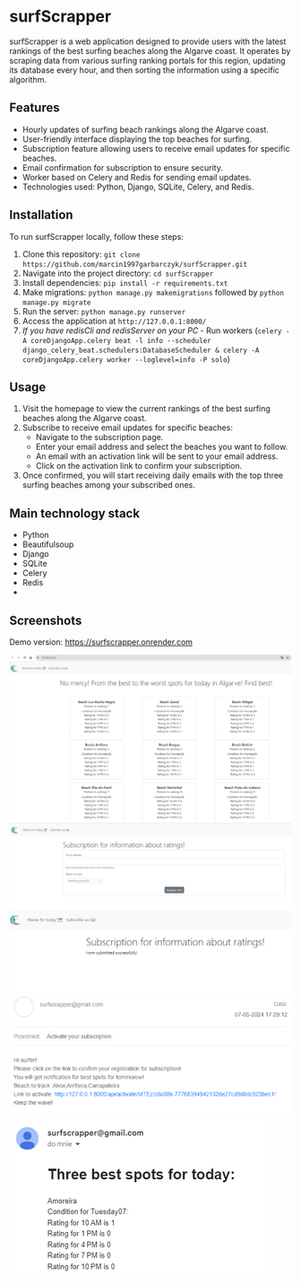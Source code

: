 # surfScrapper


surfScrapper is a web application designed to provide users with the latest rankings of the best surfing beaches along the Algarve coast. It operates by scraping data from various surfing ranking portals for this region, updating its database every hour, and then sorting the information using a specific algorithm.

## Features

- Hourly updates of surfing beach rankings along the Algarve coast.
- User-friendly interface displaying the top beaches for surfing.
- Subscription feature allowing users to receive email updates for specific beaches.
- Email confirmation for subscription to ensure security.
- Worker based on Celery and Redis for sending email updates.
- Technologies used: Python, Django, SQLite, Celery, and Redis.

## Installation

To run surfScrapper locally, follow these steps:

1. Clone this repository: `git clone https://github.com/marcin1997garbarczyk/surfScrapper.git`
2. Navigate into the project directory: `cd surfScrapper`
3. Install dependencies: `pip install -r requirements.txt`
4. Make migrations: `python manage.py makemigrations` followed by `python manage.py migrate`
5. Run the server: `python manage.py runserver`
6. Access the application at `http://127.0.0.1:8000/`
7. *If you have redisCli and redisServer on your PC* - Run workers (`celery -A coreDjangoApp.celery beat -l info --scheduler django_celery_beat.schedulers:DatabaseScheduler & celery -A coreDjangoApp.celery worker --loglevel=info -P solo`)


## Usage

1. Visit the homepage to view the current rankings of the best surfing beaches along the Algarve coast.
2. Subscribe to receive email updates for specific beaches:
   - Navigate to the subscription page.
   - Enter your email address and select the beaches you want to follow.
   - An email with an activation link will be sent to your email address.
   - Click on the activation link to confirm your subscription.
3. Once confirmed, you will start receiving daily emails with the top three surfing beaches among your subscribed ones.

## Main technology stack 

- Python 
- Beautifulsoup
- Django
- SQLite
- Celery
- Redis
- 
## Screenshots

Demo version: https://surfscrapper.onrender.com

![surfScrapper Screenshot](/readmeScreens/homePage.png)
![surfScrapper Screenshot](/readmeScreens/form.png)
![surfScrapper Screenshot](/readmeScreens/formSuccess.png)
![surfScrapper Screenshot](/readmeScreens/emailForm.png)
![surfScrapper Screenshot](/readmeScreens/conditionTemp.png)
